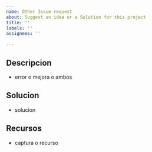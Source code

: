 ```yaml
---
name: Other Issue request
about: Suggest an idea or a Solution for this project
title: ''
labels: ''
assignees: ''

---
```


## Descripcion
- error o mejora o ambos

## Solucion
- solucion

## Recursos
- captura o recurso
